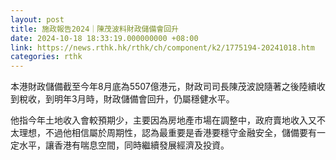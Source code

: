 ```yaml
---
layout: post
title: 施政報告2024｜陳茂波料財政儲備會回升
date: 2024-10-18 18:33:19.000000000 +08:00
link: https://news.rthk.hk/rthk/ch/component/k2/1775194-20241018.htm
categories: rthk
---
```


本港財政儲備截至今年8月底為5507億港元，財政司司長陳茂波說隨著之後陸續收到稅收，到明年3月時，財政儲備會回升，仍屬穩健水平。

他指今年土地收入會較預期少，主要因為房地產市場在調整中，政府賣地收入又不太理想，不過他相信屬於周期性，認為最重要是香港要穩守金融安全，儲備要有一定水平，讓香港有喘息空間，同時繼續發展經濟及投資。
